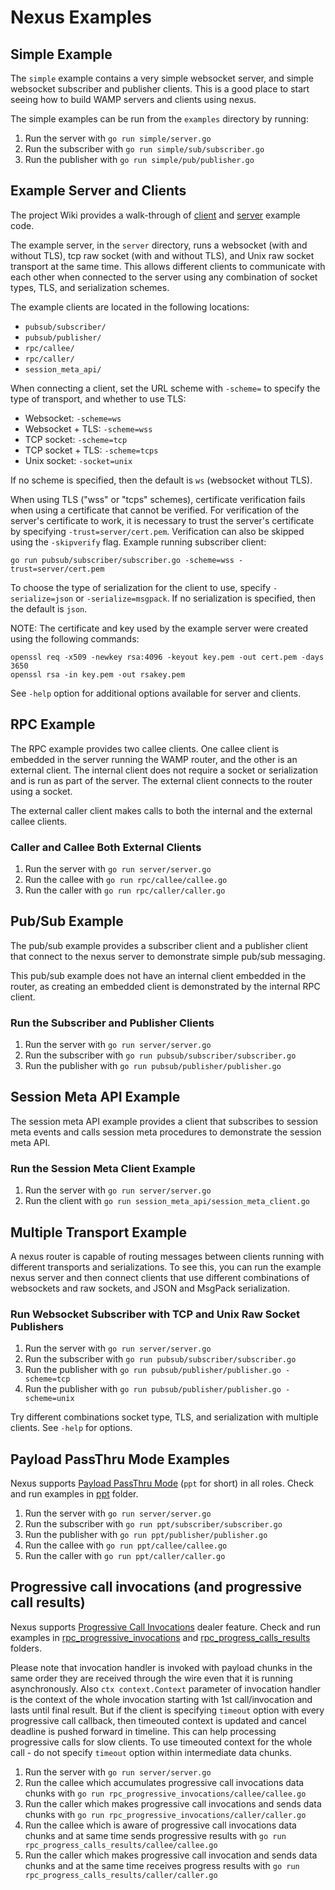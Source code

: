 # Nexus Examples

## Simple Example

The `simple` example contains a very simple websocket server, and simple websocket subscriber and publisher clients.
This is a good place to start seeing how to build WAMP servers and clients using nexus.

The simple examples can be run from the `examples` directory by running:

1. Run the server with `go run simple/server.go`
2. Run the subscriber with `go run simple/sub/subscriber.go`
3. Run the publisher with `go run simple/pub/publisher.go`

## Example Server and Clients

The project Wiki provides a walk-through of [client](https://github.com/gammazero/nexus/wiki/Client-Library) and
[server](https://github.com/gammazero/nexus/wiki/Router-Library) example code.

The example server, in the `server` directory, runs a websocket (with and without TLS), tcp raw socket
(with and without TLS), and Unix raw socket transport at the same time.  This allows different clients to
communicate with each other when connected to the server using any combination of socket types, TLS, and
serialization schemes.

The example clients are located in the following locations:

- `pubsub/subscriber/`
- `pubsub/publisher/`
- `rpc/callee/`
- `rpc/caller/`
- `session_meta_api/`

When connecting a client, set the URL scheme with `-scheme=` to specify the type of transport, and
whether to use TLS:

- Websocket: `-scheme=ws`
- Websocket + TLS: `-scheme=wss`
- TCP socket: `-scheme=tcp`
- TCP socket + TLS: `-scheme=tcps`
- Unix socket: `-socket=unix`

If no scheme is specified, then the default is `ws` (websocket without TLS).

When using TLS ("wss" or "tcps" schemes), certificate verification fails when using a certificate that cannot
be verified.  For verification of the server's certificate to work, it is necessary to trust the server's
certificate by specifying `-trust=server/cert.pem`.  Verification can also be skipped using the
`-skipverify` flag.  Example running subscriber client:

```
go run pubsub/subscriber/subscriber.go -scheme=wss -trust=server/cert.pem
```

To choose the type of serialization for the client to use, specify `-serialize=json` or `-serialize=msgpack`.
If no serialization is specified, then the default is `json`.

NOTE: The certificate and key used by the example server were created using the following commands:

```
openssl req -x509 -newkey rsa:4096 -keyout key.pem -out cert.pem -days 3650
openssl rsa -in key.pem -out rsakey.pem
```

See `-help` option for additional options available for server and clients.

## RPC Example

The RPC example provides two callee clients.  One callee client is embedded in the server running the WAMP
router, and the other is an external client.  The internal client does not require a socket or serialization
and is run as part of the server.  The external client connects to the router using a socket.

The external caller client makes calls to both the internal and the external callee clients.

### Caller and Callee Both External Clients

1. Run the server with `go run server/server.go`
2. Run the callee with `go run rpc/callee/callee.go`
3. Run the caller with `go run rpc/caller/caller.go`

## Pub/Sub Example

The pub/sub example provides a subscriber client and a publisher client that connect to the nexus server to
demonstrate simple pub/sub messaging.

This pub/sub example does not have an internal client embedded in the router, as creating an embedded client
is demonstrated by the internal RPC client.

### Run the Subscriber and Publisher Clients

1. Run the server with `go run server/server.go`
2. Run the subscriber with `go run pubsub/subscriber/subscriber.go`
3. Run the publisher with `go run pubsub/publisher/publisher.go`

## Session Meta API Example

The session meta API example provides a client that subscribes to session meta events and calls session meta
procedures to demonstrate the session meta API.

### Run the Session Meta Client Example

1. Run the server with `go run server/server.go`
2. Run the client with `go run session_meta_api/session_meta_client.go`

## Multiple Transport Example

A nexus router is capable of routing messages between clients running with different transports and
serializations.  To see this, you can run the example nexus server and then connect clients that use different
combinations of websockets and raw sockets, and JSON and MsgPack serialization.

### Run Websocket Subscriber with TCP and Unix Raw Socket Publishers

1. Run the server with `go run server/server.go`
2. Run the subscriber with `go run pubsub/subscriber/subscriber.go`
3. Run the publisher with `go run pubsub/publisher/publisher.go -scheme=tcp`
4. Run the publisher with `go run pubsub/publisher/publisher.go -scheme=unix`

Try different combinations socket type, TLS, and serialization with multiple clients.  See `-help` for options.

## Payload PassThru Mode Examples

Nexus supports [Payload PassThru Mode](https://wamp-proto.org/wamp_latest_ietf.html#name-payload-passthru-mode)
(`ppt` for short) in all roles. Check and run examples in [ppt](ppt) folder.

1. Run the server with `go run server/server.go`
2. Run the subscriber with `go run ppt/subscriber/subscriber.go`
3. Run the publisher with `go run ppt/publisher/publisher.go`
4. Run the callee with `go run ppt/callee/callee.go`
5. Run the caller with `go run ppt/caller/caller.go`

## Progressive call invocations (and progressive call results)

Nexus supports [Progressive Call Invocations](https://wamp-proto.org/wamp_latest_ietf.html#name-progressive-call-invocation)
dealer feature. Check and run examples in [rpc_progressive_invocations](./rpc_progressive_invocations) and
[rpc_progress_calls_results](./rpc_progress_calls_results) folders.

Please note that invocation handler is invoked with payload chunks in the same order they are received through the wire
even that it is running asynchronously. Also `ctx context.Context` parameter of invocation handler is the context of
the whole invocation starting with 1st call/invocation and lasts until final result. But if the client is
specifying `timeout` option with every progressive call callback, then timeouted context is updated and
cancel deadline is pushed forward in timeline. This can help processing progressive calls for slow clients.
To use timeouted context for the whole call - do not specify `timeout` option within intermediate data chunks.

1. Run the server with `go run server/server.go`
2. Run the callee which accumulates progressive call invocations data chunks with `go run rpc_progressive_invocations/callee/callee.go`
3. Run the caller which makes progressive call invocations and sends data chunks with `go run rpc_progressive_invocations/caller/caller.go`
4. Run the callee which is aware of progressive call invocations data chunks and at same time sends
   progressive results with `go run rpc_progress_calls_results/callee/callee.go`
5. Run the caller which makes progressive call invocation and sends data chunks and at the same time
   receives progress results with `go run rpc_progress_calls_results/caller/caller.go`
